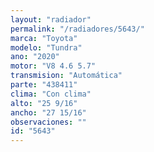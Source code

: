```yaml
---
layout: "radiador"
permalink: "/radiadores/5643/"
marca: "Toyota"
modelo: "Tundra"
ano: "2020"
motor: "V8 4.6 5.7"
transmision: "Automática"
parte: "438411"
clima: "Con clima"
alto: "25 9/16"
ancho: "27 15/16"
observaciones: ""
id: "5643"
---
```


